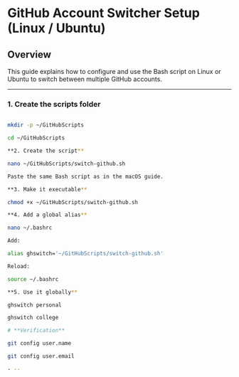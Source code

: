 # GitHub Account Switcher Setup (Linux / Ubuntu)

## Overview

This guide explains how to configure and use the Bash script on Linux or Ubuntu to switch between multiple GitHub accounts.

- --

### 1. Create the scripts folder

```bash

mkdir -p ~/GitHubScripts

cd ~/GitHubScripts

**2. Create the script**

nano ~/GitHubScripts/switch-github.sh

Paste the same Bash script as in the macOS guide.

**3. Make it executable**

chmod +x ~/GitHubScripts/switch-github.sh

**4. Add a global alias**

nano ~/.bashrc

Add:

alias ghswitch='~/GitHubScripts/switch-github.sh'

Reload:

source ~/.bashrc

**5. Use it globally**

ghswitch personal

ghswitch college

# **Verification**

git config user.name

git config user.email

- --